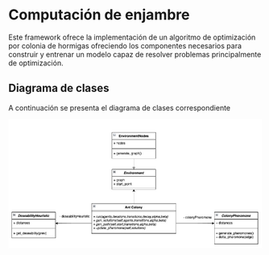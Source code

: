 # Computación de enjambre
    
Este framework ofrece la implementación de un algoritmo de optimización por colonia de hormigas ofreciendo los componentes necesarios para construir y entrenar un modelo capaz de resolver problemas principalmente de optimización.
 
## Diagrama de clases

A continuación se presenta el diagrama de clases correspondiente

![neural](aco.jpeg)
